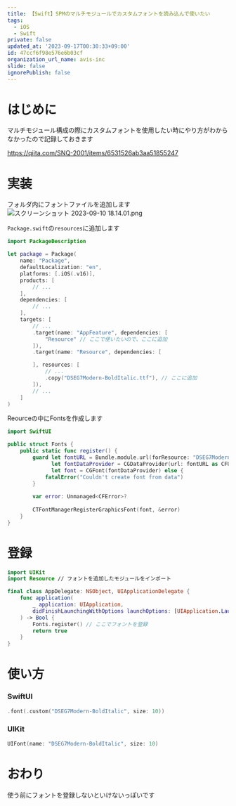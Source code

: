 ```yaml
---
title: 【Swift】SPMのマルチモジュールでカスタムフォントを読み込んで使いたい
tags:
  - iOS
  - Swift
private: false
updated_at: '2023-09-17T00:30:33+09:00'
id: 47ccf6f98e576e6b03cf
organization_url_name: avis-inc
slide: false
ignorePublish: false
---
```

# はじめに
マルチモジュール構成の際にカスタムフォントを使用したい時にやり方がわからなかったので記録しておきます

https://qiita.com/SNQ-2001/items/6531526ab3aa51855247

# 実装
フォルダ内にフォントファイルを追加します
![スクリーンショット 2023-09-10 18.14.01.png](https://qiita-image-store.s3.ap-northeast-1.amazonaws.com/0/1745371/99399899-6e9a-8e92-cd73-40d47e110a50.png)

`Package.swift`の`resources`に追加します
```Package.swift
import PackageDescription

let package = Package(
    name: "Package",
    defaultLocalization: "en",
    platforms: [.iOS(.v16)],
    products: [
        // ...
    ],
    dependencies: [
        // ...
    ],
    targets: [
        // ...
        .target(name: "AppFeature", dependencies: [
            "Resource" // ここで使いたいので、ここに追加
        ]),
        .target(name: "Resource", dependencies: [

        ], resources: [
            // ...
            .copy("DSEG7Modern-BoldItalic.ttf"), // ここに追加
        ]),
        // ...
    ]
)
```

Reourceの中にFontsを作成します
```Fonts.swift
import SwiftUI

public struct Fonts {
    public static func register() {
        guard let fontURL = Bundle.module.url(forResource: "DSEG7Modern-BoldItalic", withExtension: "ttf"),
              let fontDataProvider = CGDataProvider(url: fontURL as CFURL),
              let font = CGFont(fontDataProvider) else {
            fatalError("Couldn't create font from data")
        }
        
        var error: Unmanaged<CFError>?
        
        CTFontManagerRegisterGraphicsFont(font, &error)
    }
}
```

# 登録
```swift
import UIKit
import Resource // フォントを追加したモジュールをインポート

final class AppDelegate: NSObject, UIApplicationDelegate {
    func application(
        _ application: UIApplication,
        didFinishLaunchingWithOptions launchOptions: [UIApplication.LaunchOptionsKey: Any]? = nil
    ) -> Bool {
        Fonts.register() // ここでフォントを登録
        return true
    }
}
```

# 使い方
### SwiftUI
```swift
.font(.custom("DSEG7Modern-BoldItalic", size: 10))
```

### UIKit
```swift
UIFont(name: "DSEG7Modern-BoldItalic", size: 10)
```

# おわり
使う前にフォントを登録しないといけないっぽいです
